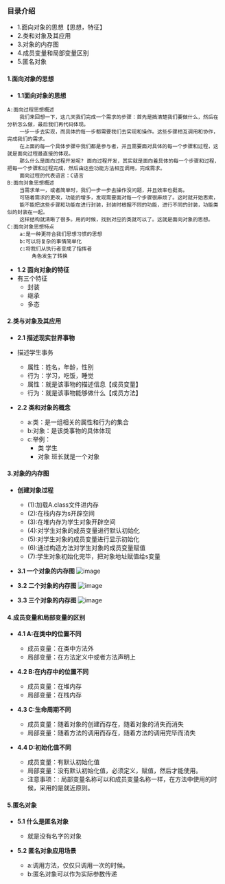 ### 目录介绍
- 1.面向对象的思想【思想，特征】
- 2.类和对象及其应用
- 3.对象的内存图
- 4.成员变量和局部变量区别
- 5.匿名对象



#### 1.面向对象的思想
- **1.1面向对象的思想**
```
A:面向过程思想概述
    我们来回想一下，这几天我们完成一个需求的步骤：首先是搞清楚我们要做什么，然后在分析怎么做，最后我们再代码体现。
    一步一步去实现，而具体的每一步都需要我们去实现和操作。这些步骤相互调用和协作，完成我们的需求。
    在上面的每一个具体步骤中我们都是参与者，并且需要面对具体的每一个步骤和过程，这就是面向过程最直接的体现。
    那么什么是面向过程开发呢? 面向过程开发，其实就是面向着具体的每一个步骤和过程，把每一个步骤和过程完成，然后由这些功能方法相互调用，完成需求。
    面向过程的代表语言：C语言
B:面向对象思想概述
    当需求单一，或者简单时，我们一步一步去操作没问题，并且效率也挺高。
    可随着需求的更改，功能的增多，发现需要面对每一个步骤很麻烦了。这时就开始思索，
    能不能把这些步骤和功能在进行封装，封装时根据不同的功能，进行不同的封装，功能类似的封装在一起。
    这样结构就清晰了很多。用的时候，找到对应的类就可以了。这就是面向对象的思想。
C:面向对象思想特点
    a:是一种更符合我们思想习惯的思想
    b:可以将复杂的事情简单化
    c:将我们从执行者变成了指挥者
        角色发生了转换
```

- **1.2 面向对象的特征**
- 有三个特征
	* 封装
	* 继承
	* 多态



#### 2.类与对象及其应用
- **2.1 描述现实世界事物**
- 描述学生事务
	* 属性：姓名，年龄，性别
	* 行为：学习，吃饭，睡觉
	* 属性：就是该事物的描述信息【成员变量】
	* 行为：就是该事物能够做什么【成员方法】


- **2.2 类和对象的概念**
	* a:类：是一组相关的属性和行为的集合
	* b:对象：是该类事物的具体体现
	* c:举例：
		* 类    学生
		* 对象    班长就是一个对象



#### 3.对象的内存图
- **创建对象过程**
	* (1):加载A.class文件进内存
	* (2):在栈内存为s开辟空间
	* (3):在堆内存为学生对象开辟空间
	* (4):对学生对象的成员变量进行默认初始化
	* (5):对学生对象的成员变量进行显示初始化
	* (6):通过构造方法对学生对象的成员变量赋值
	* (7):学生对象初始化完毕，把对象地址赋值给s变量



- **3.1 一个对象的内存图**
![image](https://upload-images.jianshu.io/upload_images/4432347-e4c71acc1249a4c0.png?imageMogr2/auto-orient/strip%7CimageView2/2/w/1240)


- **3.2 二个对象的内存图**
![image](https://upload-images.jianshu.io/upload_images/4432347-9ff740d90e7c286b.png?imageMogr2/auto-orient/strip%7CimageView2/2/w/1240)


- **3.3 三个对象的内存图**
![image](https://upload-images.jianshu.io/upload_images/4432347-309a3d5d84512dd4.png?imageMogr2/auto-orient/strip%7CimageView2/2/w/1240)



#### 4.成员变量和局部变量的区别
- **4.1 A:在类中的位置不同**
	* 成员变量：在类中方法外
	* 局部变量：在方法定义中或者方法声明上


- **4.2 B:在内存中的位置不同**
	* 成员变量：在堆内存
	* 局部变量：在栈内存


- **4.3 C:生命周期不同**
	* 成员变量：随着对象的创建而存在，随着对象的消失而消失
	* 局部变量：随着方法的调用而存在，随着方法的调用完毕而消失


- **4.4 D:初始化值不同**
	* 成员变量：有默认初始化值
	* 局部变量：没有默认初始化值，必须定义，赋值，然后才能使用。
	* 注意事项：: 局部变量名称可以和成员变量名称一样，在方法中使用的时候，采用的是就近原则。



#### 5.匿名对象
- **5.1 什么是匿名对象**
	* 就是没有名字的对象



- **5.2 匿名对象应用场景**
	* a:调用方法，仅仅只调用一次的时候。
	* b:匿名对象可以作为实际参数传递
















